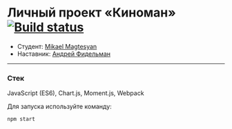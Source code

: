 # Личный проект «Киноман» [![Build status][travis-image]][travis-url]

* Студент: [Mikael Magtesyan](https://htmlacademy.ru/profile/id1100875)
* Наставник: [Андрей Фидельман](https://htmlacademy.ru/profile/id773165)

---

### Стек
JavaScript (ES6), Chart.js, Moment.js, Webpack

Для запуска используйте команду:
```
npm start
```

[travis-image]: https://travis-ci.com/magtesyan/cinemaddict-11.svg?branch=master
[travis-url]: https://travis-ci.com/magtesyan/cinemaddict-11
